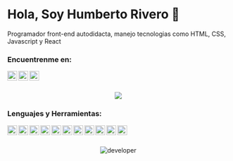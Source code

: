 

<!--
**danieldamian09/danieldamian09** is a ✨ _special_ ✨ repository because its `README.md` (this file) appears on your GitHub profile.

Here are some ideas to get you started:

- 🔭 I’m currently working on ...
- 🌱 I’m currently learning ...
- 👯 I’m looking to collaborate on ...
- 🤔 I’m looking for help with ...
- 💬 Ask me about ...
- 📫 How to reach me: ...
-  Pronouns: ...
- ⚡ Fun fact: ...
-->

# Hola, Soy Humberto Rivero 👋

Programador front-end autodidacta, manejo tecnologias como HTML, CSS, Javascript y React

<h3>Encuentrenme en:</h3>

<p>
    <a href="https://humbertorivero.netlify.app/">
      <img align="left" alt="" width="22px"
        src="https://user-images.githubusercontent.com/63797901/137363513-f5825321-e9c1-4b15-89fc-f2e518689c02.png" style="max-width: 100%;">
    </a>
    <a href="https://www.linkedin.com/in/humberto-rivero-rivero-castro/">
      <img align="left" alt="" width="22px"
        src="https://user-images.githubusercontent.com/63797901/137363364-437f2ea4-8840-493c-8b2a-9ec438a00538.png" style="max-width: 100%;">
    </a>
    <a href="https://www.instagram.com/mundo_javascript/" rel="nofollow">
      <img align="left" alt="" width="22px"
        src="https://user-images.githubusercontent.com/63797901/137363602-8be93ef1-d169-4612-8c1d-74a68a22fdc8.png" style="max-width: 100%;">
    </a>
  </p>
  <br>
  <br>

<p align="center">
    <img align="center" src="https://github-readme-stats.vercel.app/api?username=danieldamian09&show_icons=true&theme=tokyonight" />
</p>

 <h3>Lenguajes y Herramientas:</h3>
   <p>
        <img align="left" alt="html" width="22px"
          src="https://user-images.githubusercontent.com/63797901/137369294-0b979342-4f21-4b35-a58c-71df5edced2d.png"
          style="max-width: 100%;">
        <img align="left" alt="css" width="22px"
          src="https://user-images.githubusercontent.com/63797901/137369398-501f23f9-40dc-4282-9c68-34ac5431a720.png"
          style="max-width: 100%;">
        <img align="left" alt="javascript" width="22px"
          src="https://user-images.githubusercontent.com/63797901/137369538-548b35ec-3aea-4bd4-8232-c3c8ba6fffaf.png"
          style="max-width: 100%;">
          <img align="left" alt="bootstrap" width="22px"
          src="https://user-images.githubusercontent.com/63797901/137369784-071c0d03-9e0f-41bd-9631-8bce60b67380.png"
          style="max-width: 100%;">
          <img align="left" alt="react" width="22px"
          src="https://user-images.githubusercontent.com/63797901/137369868-4fd5ba02-b198-4916-9726-59f0941138b5.png"
          style="max-width: 100%;">
          <img align="left" alt="mongo" width="22px"
          src="https://user-images.githubusercontent.com/63797901/137369988-4aeea6ff-c955-40a9-9753-4049b1e9ab97.png"
          style="max-width: 100%;">
          <img align="left" alt="node" width="22px"
          src="https://user-images.githubusercontent.com/63797901/137370092-71cf9498-956d-4d43-ab3a-97e243b8cb20.png"
          style="max-width: 100%;">
          <img align="left" alt="github" width="22px"
          src="https://user-images.githubusercontent.com/63797901/137370155-fd3a5a93-0567-4689-9d61-4a282c0bfa2d.png"
          style="max-width: 100%;">
          <img align="left" alt="figma" width="22px"
          src="https://user-images.githubusercontent.com/63797901/137370239-147f8148-6ce7-4bfe-af55-4c5a382a8e49.png"
          style="max-width: 100%;">
          <img align="left" alt="vsc" width="22px"
          src="https://user-images.githubusercontent.com/63797901/137370454-51f171ca-6601-4504-b07e-7dc3a6f51998.png"
          style="max-width: 100%;">
          <img align="left" alt="salesforce" width="22px"
          src="https://user-images.githubusercontent.com/63797901/137370345-3a5893dd-ad9e-4e6e-a4ea-74306beecb45.png"
          style="max-width: 100%;">
    </p>
    <br>
    <br>
    <p align="center">
      <img align="center" alt="developer" src="https://user-images.githubusercontent.com/63797901/137372016-b5a1c94c-75a8-46b9-afa1-ea3893e094a3.gif">
  </p>


<!-- <p align="center">
    <img align="center" src="https://github-readme-stats.vercel.app/api/top-langs/?username=danieldamian09&bg_color=000000&text_color=FFFFFF&title_color=159E4A&langs_count=10&card_width=500&layout=compact" /> 
</p> -->

